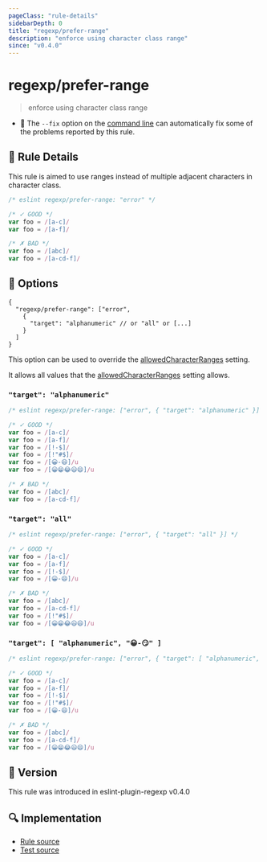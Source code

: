 ```yaml
---
pageClass: "rule-details"
sidebarDepth: 0
title: "regexp/prefer-range"
description: "enforce using character class range"
since: "v0.4.0"
---
```

# regexp/prefer-range

> enforce using character class range

- :wrench: The `--fix` option on the [command line](https://eslint.org/docs/user-guide/command-line-interface#fixing-problems) can automatically fix some of the problems reported by this rule.

## :book: Rule Details

This rule is aimed to use ranges instead of multiple adjacent characters in character class.

<eslint-code-block fix>

```js
/* eslint regexp/prefer-range: "error" */

/* ✓ GOOD */
var foo = /[a-c]/
var foo = /[a-f]/

/* ✗ BAD */
var foo = /[abc]/
var foo = /[a-cd-f]/
```

</eslint-code-block>

## :wrench: Options

```json5
{
  "regexp/prefer-range": ["error",
    {
      "target": "alphanumeric" // or "all" or [...]
    }
  ]
}
```

This option can be used to override the [allowedCharacterRanges] setting.

It allows all values that the [allowedCharacterRanges] setting allows.

[allowedCharacterRanges]: ../settings/README.md#allowedCharacterRanges

### `"target": "alphanumeric"`

<eslint-code-block fix>

```js
/* eslint regexp/prefer-range: ["error", { "target": "alphanumeric" }] */

/* ✓ GOOD */
var foo = /[a-c]/
var foo = /[a-f]/
var foo = /[!-$]/
var foo = /[!"#$]/
var foo = /[😀-😄]/u
var foo = /[😀😁😂😃😄]/u

/* ✗ BAD */
var foo = /[abc]/
var foo = /[a-cd-f]/
```

</eslint-code-block>

### `"target": "all"`

<eslint-code-block fix>

```js
/* eslint regexp/prefer-range: ["error", { "target": "all" }] */

/* ✓ GOOD */
var foo = /[a-c]/
var foo = /[a-f]/
var foo = /[!-$]/
var foo = /[😀-😄]/u

/* ✗ BAD */
var foo = /[abc]/
var foo = /[a-cd-f]/
var foo = /[!"#$]/
var foo = /[😀😁😂😃😄]/u
```

</eslint-code-block>

### `"target": [ "alphanumeric", "😀-😏" ]`

<eslint-code-block fix>

```js
/* eslint regexp/prefer-range: ["error", { "target": [ "alphanumeric", "😀-😏" ] }] */

/* ✓ GOOD */
var foo = /[a-c]/
var foo = /[a-f]/
var foo = /[!-$]/
var foo = /[!"#$]/
var foo = /[😀-😄]/u

/* ✗ BAD */
var foo = /[abc]/
var foo = /[a-cd-f]/
var foo = /[😀😁😂😃😄]/u
```

</eslint-code-block>

## :rocket: Version

This rule was introduced in eslint-plugin-regexp v0.4.0

## :mag: Implementation

- [Rule source](https://github.com/ota-meshi/eslint-plugin-regexp/blob/master/lib/rules/prefer-range.ts)
- [Test source](https://github.com/ota-meshi/eslint-plugin-regexp/blob/master/tests/lib/rules/prefer-range.ts)
